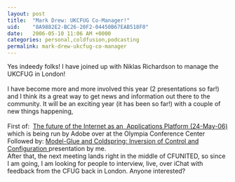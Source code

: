 ```yaml
---
layout: post
title:  "Mark Drew: UKCFUG Co-Manager!"
uid:	"8A9882E2-BC26-20F2-04450B67EAB518F0"
date:   2006-05-10 11:06 AM +0000
categories: personal,coldfusion,podcasting
permalink: mark-drew-ukcfug-co-manager
---
```

Yes indeedy folks! I have joined up with Niklas Richardson to manage the UKCFUG in London!<br /><br />I have become more and more involved this year (2 presentations so far!) and I think its a great way to get news and information out there to the community. It will be an exciting year (it has been so far!) with a couple of new things happening, <br /><br />First of:&nbsp; <a href="http://www.ukcfug.org/index.cfm?objectid=1A765865-F1FF-921E-1459C18A66705587" target="_blank">The future of the Internet as an&nbsp; Applications Platform (24-May-06)</a> which is being run by Adobe over at the Olympia Conference Center <br />Followed by: <a href="http://www.ukcfug.org/index.cfm?objectid=DFC76F2A-F1FF-921E-1825D894DB19E50A" target="_blank">Model-Glue and Coldspring: Inversion of Control and Configuration </a>presentation by me.<br />After that, the next meeting lands right in the middle of CFUNITED, so since I am going, I am looking for people to interview, live, over iChat with feedback from the CFUG back in London. Anyone interested?